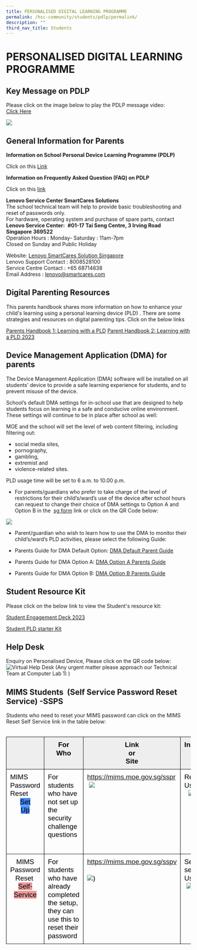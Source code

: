 ```yaml
---
title: PERSONALISED DIGITAL LEARNING PROGRAMME
permalink: /hsc-community/students/pdlp/permalink/
description: ""
third_nav_title: Students
---
```

PERSONALISED DIGITAL LEARNING PROGRAMME
=======================================

Key Message on PDLP
-------------------

Please click on the image below to play the PDLP message video:  
[Click Here](https://youtu.be/FkFdNk2xhKE)

![](/images/pdlp%20hod%20message.jpeg)

General Information for Parents
-------------------------------

**Information on School Personal Device Learning Programme (PDLP)**

Click on this [Link](/files/PDLP/PDLP%20Sharing%20with%20Parents.pdf)
  
**Information on Frequently Asked Question (FAQ) on PDLP**

Click on this [link](/files/PDLP/PDLP%20Parents%20Engagement%20FAQs_Final.pdf)
  
**Lenovo Service Center&nbsp;SmartCares Solutions**  
The school technical team will help to provide basic troubleshooting and reset of passwords only.  
For hardware, operating system and purchase of spare parts, contact  
**Lenovo Service Center:**&nbsp;&nbsp;**#01-17 Tai Seng Centre, 3 Irving Road Singapore**&nbsp;**369522**&nbsp;  
Operation Hours : Monday- Saturday : 11am-7pm  
Closed on Sunday and Public Holiday  
  
Website:&nbsp;[Lenovo SmartCares Solution Singapore](https://smartcares.com/contact)  
Lenovo Support Contact : 8008528100  
Service Centre Contact : +65 68714838  
Email Address : lenovo@smartcares.com

Digital Parenting Resources
---------------------------

This parents handbook shares more information on how to enhance your child's learning using a personal learning device (PLD) . There are some strategies and resources on digital parenting tips. Click on the below links  
  

[Parents Handbook 1: Learning with a PLD](/files/PDLP/ip2%20-%20parent%20handbook%20(i)%20on%20learning%20with%20a%20pld_2023.pdf)
  [Parent Handbook 2: Learning with a PLD 2023 ](/files/PDLP/ip3%20-%20parent%20handbook%20(ii)%20on%20learning%20with%20a%20pld_2023.pdf)

Device Management Application (DMA) for parents
-----------------------------------------------

The Device Management Application (DMA) software will be installed on all students’ device to provide a safe learning experience for students, and to prevent misuse of the device.  
  
School’s default DMA settings for in-school use that are designed to help students focus on learning in a safe and conducive online environment. These settings will continue to be in place after school as well:  
  
MOE and the school will set the level of web content filtering, including filtering out:  

*   social media sites,
*   pornography,
*   gambling,
*   extremist and
*   violence-related sites.

PLD usage time will be set to 6 a.m. to 10.00 p.m.  

*   For parents/guardians who prefer to take charge of the level of restrictions for their child’s/ward’s use of the device after school hours can request to change their choice of DMA settings to Option A and Option B in the &nbsp;[sg form](https://form.gov.sg/6163ec32fadcf1001324b515)&nbsp;link or click on the QR Code below:

![](/images/qr-code%20DMA%20parents.png) 

*   Parent/guardian who wish to learn how to use the DMA to monitor their child’s/ward’s PLD activities, please select the following Guide:
*   Parents Guide for DMA Default Option:
[DMA Default Parent Guide ](/files/PDLP/dma%20parent%20guide%20for%20default%20option%20(chrome%20devices)_2%20sep%2021.pdf)
 

*   Parents Guide for DMA Option A: 
 [DMA Option A Parents Guide](/files/PDLP/dma%20parent%20guide%20for%20option%20a%20(chrome%20devices)_2%20sep%2021.pdf)
  

*   Parents Guide for DMA Option B: 
 [DMA Option B  Parents Guide](/files/PDLP/dma%20parent%20guide%20for%20option%20b%20(chrome%20devices)_2%20sep%2021.pdf)

Student Resource Kit
--------------------

Please click on the below link to view the Student's resource kit:  

[Student Engagement Deck 2023](/files/PDLP/hsc%20-%20student%20engagement%20deck_2023.pdf)
[](/files/PDLP/hsc%20-%20student%20engagement%20deck_2023.pdf)

[Student PLD starter Kit](/files/PDLP/pdlp_starter_kit.pdf)

Help Desk
---------

Enquiry on Personalised Device, Please click on the QR code below:  
![Virtual Help Desk (Any urgent matter please approach our Technical Team at Computer Lab 1) )](/images/qrhelpdesk.png)

MIMS Students &nbsp;(Self Service Password Reset Service) -SSPS
---------------------------
Students who need to reset your MIMS password can click on the MIMS Reset Self Service link in the table below:  
&nbsp;&nbsp;**<table style="border:none;border-collapse:collapse"><colgroup><col width="221px"><col width="221px"><col width="264px"><col width="179px"></colgroup><tbody><tr style="height:45px"><td style="background-color:#EEEEEE;opacity:1;filter:alpha(opacity=100);vertical-align:top;border-left:solid #000000 1px;border-right:solid #000000 1px;border-top:solid #000000 1px;border-bottom:solid #000000 1px;padding-top:10px;padding-right:10px;padding-bottom:10px;padding-left:10px">&nbsp;</td><td style="background-color:#EEEEEE;opacity:1;filter:alpha(opacity=100);vertical-align:top;border-left:solid #000000 1px;border-right:solid #000000 1px;border-top:solid #000000 1px;border-bottom:solid #000000 1px;padding-top:10px;padding-right:10px;padding-bottom:10px;padding-left:10px"><p style="line-height:1.2;text-align: center;margin-top:0pt;margin-bottom:0pt;" dir="ltr"><span style="font-size:13.999999999999998pt;font-family:Arial,sans-serif;color:#000000;background-color:transparent;font-weight:700;font-style:normal;font-variant:normal;text-decoration:none;vertical-align:baseline;white-space:pre;white-space:pre-wrap;">For Who</span></p></td><td style="background-color:#EEEEEE;opacity:1;filter:alpha(opacity=100);vertical-align:top;border-left:solid #000000 1px;border-right:solid #000000 1px;border-top:solid #000000 1px;border-bottom:solid #000000 1px;padding-top:10px;padding-right:10px;padding-bottom:10px;padding-left:10px"><p style="line-height:1.2;text-align: center;margin-top:0pt;margin-bottom:0pt;" dir="ltr"><span style="font-size:13.999999999999998pt;font-family:Arial,sans-serif;color:#000000;background-color:transparent;font-weight:700;font-style:normal;font-variant:normal;text-decoration:none;vertical-align:baseline;white-space:pre;white-space:pre-wrap;">Link or Site</span></p></td><td style="background-color:#EEEEEE;opacity:1;filter:alpha(opacity=100);vertical-align:top;border-left:solid #000000 1px;border-right:solid #000000 1px;border-top:solid #000000 1px;border-bottom:solid #000000 1px;padding-top:10px;padding-right:10px;padding-bottom:10px;padding-left:10px"><p style="line-height:1.2;text-align: center;margin-top:0pt;margin-bottom:0pt;" dir="ltr"><span style="font-size:13.999999999999998pt;font-family:Arial,sans-serif;color:#000000;background-color:transparent;font-weight:700;font-style:normal;font-variant:normal;text-decoration:none;vertical-align:baseline;white-space:pre;white-space:pre-wrap;">Instruction Guide &nbsp;</span></p></td></tr><tr style="height:144px"><td style="vertical-align:top;border-left:solid #000000 1px;border-right:solid #000000 1px;border-top:solid #000000 1px;border-bottom:solid #000000 1px;padding-top:10px;padding-right:10px;padding-bottom:10px;padding-left:10px"><p style="line-height:1.2;margin-top:0pt;margin-bottom:0pt;" dir="ltr"><span style="font-size:13.999999999999998pt;font-family:Arial,sans-serif;color:#000000;background-color:transparent;font-weight:400;font-style:normal;font-variant:normal;text-decoration:none;vertical-align:baseline;white-space:pre;white-space:pre-wrap;">MIMS Password Reset&nbsp;</span></p><p style="line-height:1.2;text-align: center;margin-top:0pt;margin-bottom:0pt;" dir="ltr"><span style="font-size:13.999999999999998pt;font-family:Arial,sans-serif;color:#000000;background-color:#4285F4;font-weight:400;font-style:normal;font-variant:normal;text-decoration:none;vertical-align:baseline;white-space:pre;white-space:pre-wrap;">Set Up</span></p></td><td style="vertical-align:top;border-left:solid #000000 1px;border-right:solid #000000 1px;border-top:solid #000000 1px;border-bottom:solid #000000 1px;padding-top:10px;padding-right:10px;padding-bottom:10px;padding-left:10px"><p style="line-height:1.2;margin-top:0pt;margin-bottom:0pt;" dir="ltr"><span style="font-size:13.999999999999998pt;font-family:Arial,sans-serif;color:#000000;background-color:transparent;font-weight:400;font-style:normal;font-variant:normal;text-decoration:none;vertical-align:baseline;white-space:pre;white-space:pre-wrap;">For students who have not set up the security challenge questions</span></p></td><td style="vertical-align:top;border-left:solid #000000 1px;border-right:solid #000000 1px;border-top:solid #000000 1px;border-bottom:solid #000000 1px;padding-top:10px;padding-right:10px;padding-bottom:10px;padding-left:10px"><p style="line-height:1.2;margin-top:0pt;margin-bottom:0pt;" dir="ltr"><span style="font-size:13.999999999999998pt;font-family:Arial,sans-serif;color:#000000;background-color:transparent;font-weight:400;font-style:normal;font-variant:normal;text-decoration:none;vertical-align:baseline;white-space:pre;white-space:pre-wrap;">https://mims.moe.gov.sg/sspr &nbsp;![](/images/PDLP%20Page/mims%20password%20setup%20qr.png)</span></p><br><br><br><br><br><br><br></td><td style="vertical-align:top;border-left:solid #000000 1px;border-right:solid #000000 1px;border-top:solid #000000 1px;border-bottom:solid #000000 1px;padding-top:10px;padding-right:10px;padding-bottom:10px;padding-left:10px"><p style="line-height:1.2;margin-top:0pt;margin-bottom:0pt;" dir="ltr"><span style="font-size:13.999999999999998pt;font-family:Arial,sans-serif;color:#000000;background-color:transparent;font-weight:400;font-style:normal;font-variant:normal;text-decoration:none;vertical-align:baseline;white-space:pre;white-space:pre-wrap;">Reset User Guide &nbsp; ![](/images/PDLP%20Page/mims%20password%20setup%20user%20guide%20qr.png)</span></p><br><br><br><br><p style="line-height:1.2;margin-top:0pt;margin-bottom:0pt;" dir="ltr"><span style="font-size:13.999999999999998pt;font-family:Arial,sans-serif;color:#000000;background-color:transparent;font-weight:400;font-style:normal;font-variant:normal;text-decoration:none;vertical-align:baseline;white-space:pre;white-space:pre-wrap;">&nbsp;</span></p><br><br></td></tr><tr style="height:85px"><td style="vertical-align:top;border-left:solid #000000 1px;border-right:solid #000000 1px;border-top:solid #000000 1px;border-bottom:solid #000000 1px;padding-top:10px;padding-right:10px;padding-bottom:10px;padding-left:10px"><p style="line-height:1.2;text-align: center;margin-top:0pt;margin-bottom:0pt;" dir="ltr"><span style="font-size:13.999999999999998pt;font-family:Arial,sans-serif;color:#000000;background-color:transparent;font-weight:400;font-style:normal;font-variant:normal;text-decoration:none;vertical-align:baseline;white-space:pre;white-space:pre-wrap;">MIMS Password Reset&nbsp;</span></p><p style="line-height:1.2;text-align: center;margin-top:0pt;margin-bottom:0pt;" dir="ltr"><span style="font-size:13.999999999999998pt;font-family:Arial,sans-serif;color:#000000;background-color:#EA9999;font-weight:400;font-style:normal;font-variant:normal;text-decoration:none;vertical-align:baseline;white-space:pre;white-space:pre-wrap;">Self-Service</span></p></td><td style="vertical-align:top;border-left:solid #000000 1px;border-right:solid #000000 1px;border-top:solid #000000 1px;border-bottom:solid #000000 1px;padding-top:10px;padding-right:10px;padding-bottom:10px;padding-left:10px"><p style="line-height:1.2;margin-top:0pt;margin-bottom:0pt;" dir="ltr"><span style="font-size:13.999999999999998pt;font-family:Arial,sans-serif;color:#000000;background-color:transparent;font-weight:400;font-style:normal;font-variant:normal;text-decoration:none;vertical-align:baseline;white-space:pre;white-space:pre-wrap;">For students who have already completed the setup, they can use this to reset their password</span></p></td><td style="vertical-align:top;border-left:solid #000000 1px;border-right:solid #000000 1px;border-top:solid #000000 1px;border-bottom:solid #000000 1px;padding-top:10px;padding-right:10px;padding-bottom:10px;padding-left:10px"><p style="line-height:1.2;margin-top:0pt;margin-bottom:0pt;" dir="ltr"><span style="font-size:13.999999999999998pt;font-family:Arial,sans-serif;color:#000000;background-color:transparent;font-weight:400;font-style:normal;font-variant:normal;text-decoration:none;vertical-align:baseline;white-space:pre;white-space:pre-wrap;">https://mims.moe.gov.sg/sspv  &nbsp; ![](/images/PDLP%20Page/mims%20self-service%20reset%20qr%20code.png))</span></p><br><br><br><br><br><br><br></td><td style="vertical-align:top;border-left:solid #000000 1px;border-right:solid #000000 1px;border-top:solid #000000 1px;border-bottom:solid #000000 1px;padding-top:10px;padding-right:10px;padding-bottom:10px;padding-left:10px"><p style="line-height:1.2;margin-top:0pt;margin-bottom:0pt;" dir="ltr"><span style="font-size:13.999999999999998pt;font-family:Arial,sans-serif;color:#000000;background-color:transparent;font-weight:400;font-style:normal;font-variant:normal;text-decoration:none;vertical-align:baseline;white-space:pre;white-space:pre-wrap;">Self-service User Guide &nbsp;![](/images/PDLP%20Page/mims%20password%20setup%20user%20guide%20qr.png)</span></p><br><br><br><br><br></td></tr></tbody></table>**